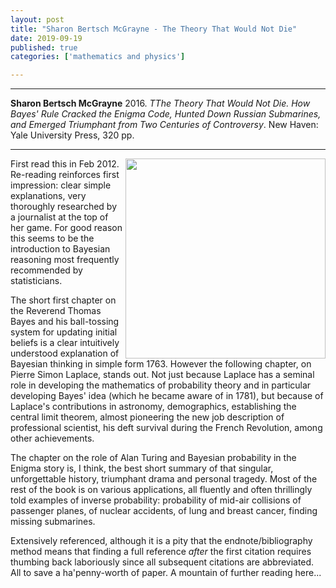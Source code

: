 ```yaml
---
layout: post
title: "Sharon Bertsch McGrayne - The Theory That Would Not Die"
date: 2019-09-19
published: true
categories: ['mathematics and physics']

---
```



***
<b>Sharon Bertsch McGrayne</b> 2016. _TThe Theory That Would Not Die. How Bayes' Rule Cracked the Enigma Code, Hunted Down Russian Submarines, and Emerged Triumphant from Two Centuries of Controversy_. New Haven: Yale University Press, 320 pp.

***


<img align="right" width="320" src="https://yalebooks.yale.edu/sites/default/files/styles/book_jacket/public/imagecache/external/2b431d126e7aea1707e695a3b54860f9.jpg?itok=JLKxbi16" alt="">  First read this in Feb 2012.  Re-reading reinforces first impression: clear simple explanations, very thoroughly researched by a journalist at the top of her game.  For good reason this seems to be the introduction to Bayesian reasoning most frequently recommended by statisticians.

The short first chapter on the Reverend Thomas Bayes and his ball-tossing system for updating initial beliefs is a clear intuitively understood explanation of Bayesian thinking in simple form 1763.  However the following chapter, on Pierre Simon Laplace, stands out.  Not just because Laplace has a seminal role in developing the mathematics of probability theory and in particular developing Bayes' idea (which he became aware of in 1781), but because of Laplace's contributions in astronomy, demographics, establishing the central limit theorem, almost pioneering the new job description of professional scientist, his deft  survival during the French Revolution, among other achievements.

The chapter on the role of Alan Turing and Bayesian probability in the Enigma story is, I think, the best short summary of that singular, unforgettable history, triumphant drama and personal tragedy.
Most of the rest of the book is on various applications, all fluently and often thrillingly told examples of inverse probability: probability of mid-air collisions of passenger planes, of nuclear accidents, of lung and breast cancer, finding missing submarines.

Extensively referenced, although it is a pity that the endnote/bibliography method means that finding a full reference _after_ the first citation requires thumbing back laboriously since all subsequent citations are abbreviated.  All to save a ha'penny-worth of paper.  A mountain of further reading here...


